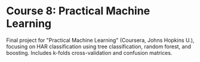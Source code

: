 # Course 8: Practical Machine Learning

Final project for "Practical Machine Learning" (Coursera, Johns Hopkins U.), focusing on HAR classification using tree classification, random forest, and boosting. Includes k-folds cross-validation and confusion matrices.
